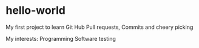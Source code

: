 # hello-world
My first project to learn Git Hub Pull requests, Commits and cheery picking

My interests:
Programming
Software testing
